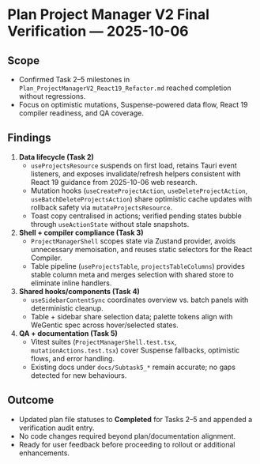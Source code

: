 # Plan Project Manager V2 Final Verification — 2025-10-06

## Scope
- Confirmed Task 2–5 milestones in `Plan_ProjectManagerV2_React19_Refactor.md` reached completion without regressions.
- Focus on optimistic mutations, Suspense-powered data flow, React 19 compiler readiness, and QA coverage.

## Findings
1. **Data lifecycle (Task 2)**
   - `useProjectsResource` suspends on first load, retains Tauri event listeners, and exposes invalidate/refresh helpers consistent with React 19 guidance from 2025-10-06 web research.
   - Mutation hooks (`useCreateProjectAction`, `useDeleteProjectAction`, `useBatchDeleteProjectsAction`) share optimistic cache updates with rollback safety via `mutateProjectsResource`.
   - Toast copy centralised in actions; verified pending states bubble through `useActionState` without stale snapshots.
2. **Shell + compiler compliance (Task 3)**
   - `ProjectManagerShell` scopes state via Zustand provider, avoids unnecessary memoisation, and reuses static selectors for the React Compiler.
   - Table pipeline (`useProjectsTable`, `projectsTableColumns`) provides stable column meta and merges selection with shared store to eliminate inline handlers.
3. **Shared hooks/components (Task 4)**
   - `useSidebarContentSync` coordinates overview vs. batch panels with deterministic cleanup.
   - Table + sidebar share selection data; palette tokens align with WeGentic spec across hover/selected states.
4. **QA + documentation (Task 5)**
   - Vitest suites (`ProjectManagerShell.test.tsx`, `mutationActions.test.tsx`) cover Suspense fallbacks, optimistic flows, and error handling.
   - Existing docs under `docs/Subtask5_*` remain accurate; no gaps detected for new behaviours.

## Outcome
- Updated plan file statuses to **Completed** for Tasks 2–5 and appended a verification audit entry.
- No code changes required beyond plan/documentation alignment.
- Ready for user feedback before proceeding to rollout or additional enhancements.
